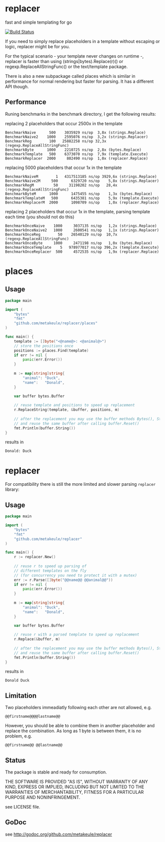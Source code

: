 replacer
========

fast and simple templating for go

[![Build Status](https://secure.travis-ci.org/metakeule/replacer.png)](http://travis-ci.org/metakeule/replacer)

If you need to simply replace placeholders in a template without escaping or logic, replacer might be for you.

For the typical scenario - your template never changes on runtime -, replacer is faster than using (strings|bytes).Replace(r)() or regexp.ReplaceAllStringFunc() or the text/template package.

There is also a new subpackage called places which is similar in performance for normal rendering but faster for parsing. It has a different API though.

Performance
-----------

Runing benchmarks in the benchmark directory, I get the following results:

replacing 2 placeholders that occur 2500x in the template

    BenchmarkNaive      500    3035929 ns/op  3,8x (strings.Replace)
    BenchmarkNaive2    1000    2595076 ns/op  3,2x (strings.Replacer)
    BenchmarkReg        100   25882258 ns/op 32,3x (regexp.ReplaceAllStringFunc)
    BenchmarkByte      1000    2210725 ns/op  2,8x (bytes.Replace)
    BenchmarkTemplate   500    6373070 ns/op  7,9x (template.Execute)
    BenchmarkReplacer  2000     802490 ns/op  1,0x (replacer.Replace)

replacing 5000 placeholders that occur 1x in the template

    BenchmarkNaiveM        1   4317513185 ns/op 3929,6x (strings.Replace)
    BenchmarkNaive2M     500      6329720 ns/op    5,8x (strings.Replacer)
    BenchmarkRegM         50     31198202 ns/op   28,4x (regexp.ReplaceAllStringFunc)
    BenchmarkByteM      1000      1475455 ns/op    1,3x (bytes.Replace)
    BenchmarkTemplateM   500      6435381 ns/op    5,9x (template.Execute)
    BenchmarkReplacerM  2000      1098709 ns/op    1,0x (replacer.Replace)

replacing 2 placeholders that occur 1x in the template, parsing template each time (you should not do this)

    BenchmarkOnceNaive    1000     3037135 ns/op   1,2x (strings.Replace)
    BenchmarkOnceNaive2   1000     2600541 ns/op   1,1x (strings.Replacer)
    BenchmarkOnceReg        50    26540129 ns/op  10,7x (regexp.ReplaceAllStringFunc)
    BenchmarkOnceByte     1000     2471198 ns/op   1,0x (bytes.Replace)
    BenchmarkOnceTemplate    5   978977017 ns/op 396,2x (template.Execute)
    BenchmarkOnceReplacer  500     4572535 ns/op   1,9x (replacer.Replace)


places
========

Usage
-----

```go
package main

import (
    "bytes"
    "fmt"
    "github.com/metakeule/replacer/places"
)

func main() {
    template := []byte("<@name@>: <@animal@>")    
    // store the positions once
    positions := places.Find(template)
    if err != nil {
        panic(err.Error())
    }
    
    m := map[string]string{
        "animal": "Duck",
        "name":   "Donald",
    }

    var buffer bytes.Buffer
    
    // reuse template and positions to speed up replacement
    r.ReplaceString(template, &buffer, positions, m)
    
    // after the replacement you may use the buffer methods Bytes(), String(), Write() or WriteTo()
    // and reuse the same buffer after calling buffer.Reset()
    fmt.Println(buffer.String())
}
```


results in

```
Donald: Duck
```

replacer
========

For compatibility there is still the more limited and slower parsing `replacer` library:

Usage
-----

```go
package main

import (
    "bytes"
    "fmt"
    "github.com/metakeule/replacer"
)

func main() {
    r := replacer.New()
    
    // reuse r to speed up parsing of
    // different templates on the fly
    // (for concurrency you need to protect it with a mutex)
    err := r.Parse([]byte("@@name@@ @@animal@@"))
    if err != nil {
        panic(err.Error())
    }
    
    m := map[string]string{
        "animal": "Duck",
        "name":   "Donald",
    }

    var buffer bytes.Buffer
    
    // reuse r with a parsed template to speed up replacement
    r.Replace(&buffer, m)
    
    // after the replacement you may use the buffer methods Bytes(), String(), Write() or WriteTo()
    // and reuse the same buffer after calling buffer.Reset()
    fmt.Println(buffer.String())
}
```

results in

```
Donald Duck
```

Limitation
----------

Two placeholders immeadiatly following each other are not allowed, e.g.
    
    @@firstname@@@@lastname@@

However, you should be able to combine them in another placeholder and replace the combination.
As long as 1 byte is between them, it is no problem, e.g.

    @@firstname@@ @@lastname@@


Status
------

The package is stable and ready for consumption.

THE SOFTWARE IS PROVIDED "AS IS", WITHOUT WARRANTY OF ANY KIND, EXPRESS OR
IMPLIED, INCLUDING BUT NOT LIMITED TO THE WARRANTIES OF MERCHANTABILITY, FITNESS
FOR A PARTICULAR PURPOSE AND NONINFRINGEMENT.

see LICENSE file.

GoDoc
-----

see http://godoc.org/github.com/metakeule/replacer
